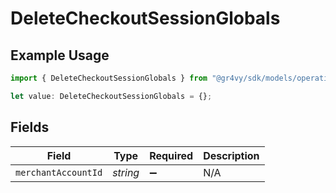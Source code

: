 # DeleteCheckoutSessionGlobals

## Example Usage

```typescript
import { DeleteCheckoutSessionGlobals } from "@gr4vy/sdk/models/operations";

let value: DeleteCheckoutSessionGlobals = {};
```

## Fields

| Field               | Type                | Required            | Description         |
| ------------------- | ------------------- | ------------------- | ------------------- |
| `merchantAccountId` | *string*            | :heavy_minus_sign:  | N/A                 |